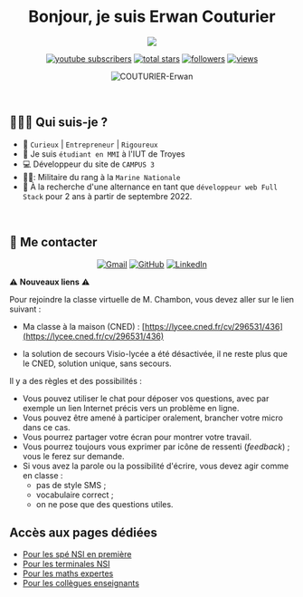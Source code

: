<h1 align="center">Bonjour, je suis Erwan Couturier</h1>

<p align="center">
<a href="https://github.com/DenverCoder1/readme-typing-svg"><img src="https://readme-typing-svg.herokuapp.com?size=20&duration=4500&center=true&lines=%C3%89tudiant+MMI+%C3%A0+l'IUT+de+Troyes;D%C3%A9veloppeur+Full+Stack+junior;Militaire+du+rang;Secr%C3%A9taire+chez+CAMPUS3;Auto-entrepreneur"></a>
</p>


<!-- Social badges section -->
<!-- Badges with custom icons - https://github.com/DenverCoder1/custom-icon-badges -->
<!-- YouTube stats - https://github.com/DenverCoder1/github-readme-youtube-stats -->
<!-- View counter - https://github.com/DenverCoder1/Simple-View-Counter -->
<!-- Star counter - https://github.com/idealclover/GitHub-Star-Counter -->
<p align="center">
  <a href="https://www.youtube.com/channel/UCRkF2YaYrOk0DQO6kwX-fMw">
    <img alt="youtube subscribers" title="S'abonner à ma chaîne Youtube" src="https://custom-icon-badges.herokuapp.com/youtube/channel/subscribers/UCipSxT7a3rn81vGLw9lqRkg?color=%23E05D44&label=SUBSCRIBE&logo=video&logoColor=white&style=for-the-badge&labelColor=CE4630"/></a> 
  <a href="https://github.com/ChefPython84?tab=stars">
    <img alt="total stars" title="Total stars on GitHub" src="https://custom-icon-badges.herokuapp.com/badge/dynamic/json?logo=star&color=55960c&labelColor=488207&label=Stars&style=for-the-badge&query=%24.stars&url=https://api.github-star-counter.workers.dev/user/ChefPython84"/></a>
  <a href="https://github.com/ChefPython841?tab=followers">
    <img alt="followers" title="Abonne toi à moi sur Github" src="https://custom-icon-badges.herokuapp.com/github/followers/ChefPython84?color=236ad3&labelColor=1155ba&style=for-the-badge&logo=person-add&label=Follow&logoColor=white"/></a>
  <a href="https://github.com/ChefPython84/Simple-View-Counter">
    <img alt="views" title="GitHub profile views" src="https://freshidea.com/jonah/app/ChefPython84"/></a>
</p>


<p align="center">
	<img src="https://komarev.com/ghpvc/?username=COUTURIER-Erwan&label=Nombre%20de%20vues&color=0e75b6&style=plastic" alt="COUTURIER-Erwan" />
</p>
</br>

## 👨🏼‍💼 Qui suis-je ?

-   :information_desk_person: `Curieux` | `Entrepreneur` | `Rigoureux` 
-   :school: Je suis `étudiant en MMI` à l'IUT de Troyes
-   :computer: Développeur du site de `CAMPUS 3`
-   👨‍✈️: Militaire du rang à la `Marine Nationale `
-   :memo: À la recherche  d'une alternance en tant que `développeur web Full Stack` pour 2 ans à partir de septembre 2022.
</br>

## :speech_balloon: Me contacter

<p align="center">
	<a href="mailto:antoine.lair89@gmail.com"><img img src="https://img.shields.io/badge/Gmail-%23EA4335.svg?style=plastic&logo=gmail&logoColor=blue" alt="Gmail"/></a>
	<a href="https://github.com/LAIR-Antoine"><img src="https://img.shields.io/badge/GitHub-%23181717.svg?style=plastic&logo=github&logoColor=white" alt="GitHub"/></a>
	<a href="https://www.linkedin.com/in/lairantoine-dev/"><img src="https://img.shields.io/badge/LinkedIn-%230A66C2.svg?style=plastic&logo=linkedin&logoColor=white" alt="LinkedIn"/></a>
	
</p
## Les visio-conférences

⚠️ **Nouveaux liens** ⚠️

Pour rejoindre la classe virtuelle de M. Chambon, vous devez aller sur le lien suivant :

- Ma classe à la maison (CNED) : [https://lycee.cned.fr/cv/296531/436](https://lycee.cned.fr/cv/296531/436)

- la solution de secours Visio-lycée a été désactivée, il ne reste plus que le CNED, solution unique, sans secours.

Il y a des règles et des possibilités :
+ Vous pouvez utiliser le chat pour déposer vos questions, avec par exemple un lien Internet précis vers un problème en ligne.
+ Vous pouvez être amené à participer oralement, brancher votre micro dans ce cas.
+ Vous pourrez partager votre écran pour montrer votre travail.
+ Vous pourrez toujours vous exprimer par icône de ressenti (*feedback*) ; vous le ferez sur demande.
+ Si vous avez la parole ou la possibilité d'écrire, vous devez agir comme en classe :
    + pas de style SMS ;
    + vocabulaire correct ;
    + on ne pose que des questions utiles.


## Accès aux pages dédiées
* [Pour les spé NSI en première](NSI/nsi-accueil.md)
* [Pour les terminales NSI](Term_NSI/accueil.md)
* [Pour les maths expertes](https://franckchambon.github.io/matex/)
* [Pour les collègues enseignants](Collègues/accueil.md)


